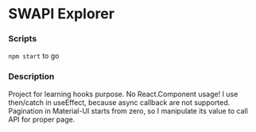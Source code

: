 # SWAPI Explorer

### Scripts

`npm start` to go

### Description

Project for learning hooks purpose. No React.Component usage!
I use then/catch in useEffect, because async callback are not supported.
Pagination in Material-UI starts from zero, so I manipulate its value to call API for proper page.
